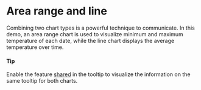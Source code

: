 # Area range and line
Combining two chart types is a powerful technique to communicate. In this demo, an area range chart is used to visualize minimum and maximum temperature of each date, while the line chart displays the average temperature over time. 

####  Tip
Enable the feature [shared](http://api.highcharts.com/highcharts/tooltip.shared) in the tooltip to visualize the information on the same tooltip for both charts.  
